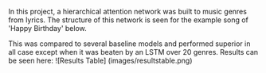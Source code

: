 In this project, a hierarchical attention network was built to music genres from lyrics. The structure of this network is seen for the example song of 'Happy Birthday' below.

This was compared to several baseline models and performed superior in all case except when it was beaten by an LSTM over 20 genres. Results can be seen here:
![Results Table]
(images/resultstable.png)
